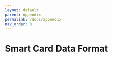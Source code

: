 ```yaml
---
layout: default
parent: Appendix
permalink: /docs/appendix
nav_order: 3
---
```

# Smart Card Data Format
